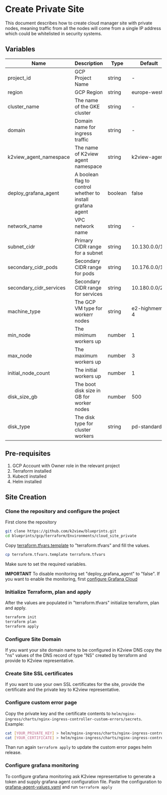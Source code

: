 # Create Private Site

This document describes how to create cloud manager site with private nodes, meaning traffic from all the nodes will come from a single IP address which could be whitelisted in security systems.

## Variables

| Name | Description | Type | Default | Required |
|------|-------------|------|---------|:--------:|
| project_id | GCP Project Name | string | - | yes |
| region | GCP Region | string | europe-west3 | yes |
| cluster_name | The name of the GKE cluster | string | - | yes |
| domain | Domain name for ingress traffic | string | - | yes |
| k2view_agent_namespace | The name of K2view agent namespace | string | k2view-agent | no |
| deploy_grafana_agent | A boolean flag to control whether to install grafana agent | boolean | false | no |
| network_name | VPC network name | string | - | no |
| subnet_cidr | Primary CIDR range for a subnet | string | 10.130.0.0/16 | no |
| secondary_cidr_pods | Secondary CIDR range for pods | string | 10.176.0.0/14 | no |
| secondary_cidr_services | Secondary CIDR range for services | string | 10.180.0.0/20 | no |
| machine_type | The GCP VM type for workerr nodes | string | e2-highmem-4 | no |
| min_node | The minimum workers up | number | 1 | no |
| max_node | The maximum workers up | number | 3 | no |
| initial_node_count | The initial workers up | number | 1 | no |
| disk_size_gb | The boot disk size in GB for worker nodes | number | 500 | no |
| disk_type | The disk type for cluster workers | string | pd-standard | no |

## Pre-requisites

1. GCP Account with Owner role in the relevant project
2. Terraform installed
3. Kubectl installed
4. Helm installed

## Site Creation

### Clone the repository and configure the project

First clone the repository
```bash
git clone https://github.com/k2view/blueprints.git
cd blueprints/gcp/terraform/Environments/cloud_site_private
```

Copy [terraform.tfvars.template](./terraform.tfvars.template) to "terraform.tfvars" and fill the values.
```bash
cp terraform.tfvars.template terraform.tfvars
```
Make sure to set the required variables.

**IMPORTANT**
To disable monitoring set "deploy_grafana_agent" to "false".
If you want to enable the monitoring, first [configure Grafana Cloud](#configure-grafana-monitoring)

### Initialize Terraform, plan and apply
After the values are populated in "terraform.tfvars" initialize terraform, plan and apply.
```bash
terraform init
terraform plan
terraform apply
```

### Configure Site Domain
If you want your site domain name to be configured in K2view DNS copy the "ns" values of the DNS record of type "NS" created by terraform and provide to K2view representative.

### Create Site SSL certificates
If you want to use your own SSL certificates for the site, provide the certificate and the private key to K2view representative.

### Configure custom error page
Copy the private key and the certificate contents to `helm/nginx-ingress/charts/nginx-ingress-controller-custom-errors/secrets`.
Example:
```bash
cat [YOUR_PRIVATE_KEY] > helm/nginx-ingress/charts/nginx-ingress-controller-custom-errors/secrets/key.pem
cat [YOUR_CERTIFICATE] > helm/nginx-ingress/charts/nginx-ingress-controller-custom-errors/secrets/cert.pem
```
Than run again `terraform apply` to update the custom error pages helm release.

### Configure grafana monitoring
To configure grafana monitoring ask K2view representative to generate a token and supply grafana agent configuration file.
Paste the configuration to [grafana-agent-values.yaml](./grafana-agent-values.yaml) and run ```terraform apply```